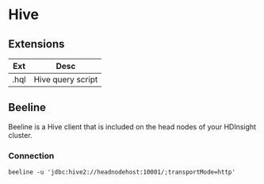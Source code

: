 # Hive

## Extensions

|Ext|Desc|
|-|-|
|.hql|Hive query script

## Beeline

Beeline is a Hive client that is included on the head
nodes of your HDInsight cluster.

### Connection

```
beeline -u 'jdbc:hive2://headnodehost:10001/;transportMode=http'
```
